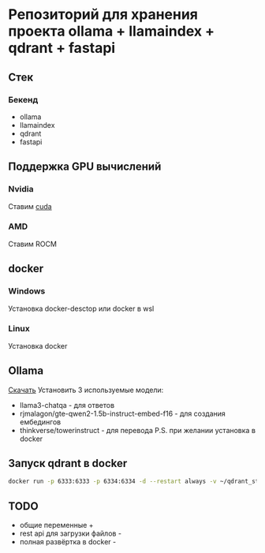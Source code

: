 # Репозиторий для хранения проекта ollama + llamaindex + qdrant + fastapi
## Стек
### Бекенд
- ollama
- llamaindex
- qdrant
- fastapi
  
## Поддержка GPU вычислений
### Nvidia
Ставим [cuda](https://developer.nvidia.com/cuda-toolkit)
### AMD
Ставим ROCM

## docker
### Windows
Установка docker-desctop или docker в wsl
### Linux
Установка docker

## Ollama
[Скачать](https://ollama.com/download)
Установить 3 используемые модели:
- llama3-chatqa - для ответов
- rjmalagon/gte-qwen2-1.5b-instruct-embed-f16 - для создания ембедингов
- thinkverse/towerinstruct - для перевода
P.S. при желании установка в docker

## Запуск qdrant в docker
```bash
docker run -p 6333:6333 -p 6334:6334 -d --restart always -v ~/qdrant_storage:/qdrant/storage:z qdrant/qdrant
```

## TODO
- общие переменные +
- rest api для загрузки файлов -
- полная развёртка в docker -
